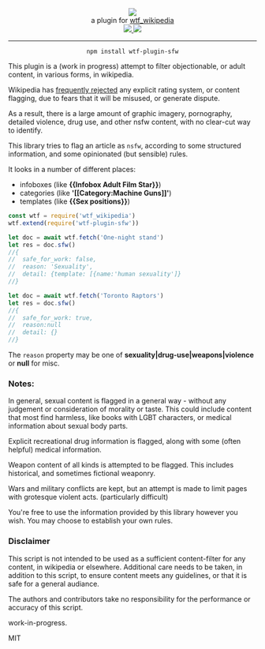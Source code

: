 <div align="center">
  <img src="https://cloud.githubusercontent.com/assets/399657/23590290/ede73772-01aa-11e7-8915-181ef21027bc.png" />

  <div>a plugin for <a href="https://github.com/spencermountain/wtf_wikipedia/">wtf_wikipedia</a></div>
  
  <!-- npm version -->
  <a href="https://npmjs.org/package/wtf-plugin-sfw">
    <img src="https://img.shields.io/npm/v/wtf-plugin-sfw.svg?style=flat-square" />
  </a>
  
  <!-- file size -->
  <a href="https://unpkg.com/wtf-plugin-sfw/builds/wtf-plugin-sfw.min.js">
    <img src="https://badge-size.herokuapp.com/spencermountain/wtf-plugin-html/master/builds/wtf-plugin-sfw.min.js" />
  </a>
   <hr/>
</div>

<div align="center">
  <code>npm install wtf-plugin-sfw</code>
</div>

This plugin is a (work in progress) attempt to filter objectionable, or adult content, in various forms, in wikipedia.

Wikipedia has [frequently rejected](https://en.wikipedia.org/wiki/Wikipedia:Rating_system) any explicit rating system, or content flagging, due to fears that it will be misused, or generate dispute.

As a result, there is a large amount of graphic imagery, pornography, detailed violence, drug use, and other nsfw content, with no clear-cut way to identify.

This library tries to flag an article as `nsfw`, according to some structured information, and some opinionated (but sensible) rules.

It looks in a number of different places:

- infoboxes (like **{{Infobox Adult Film Star}}**)
- categories (like **'[[Category:Machine Guns]]'**)
- templates (like **{{Sex positions}}**)

```js
const wtf = require('wtf_wikipedia')
wtf.extend(require('wtf-plugin-sfw'))

let doc = await wtf.fetch('One-night stand')
let res = doc.sfw()
//{
//  safe_for_work: false,
//  reason: 'Sexuality',
//  detail: {template: [{name:'human sexuality']}
//}

let doc = await wtf.fetch('Toronto Raptors')
let res = doc.sfw()
//{
//  safe_for_work: true,
//  reason:null
//  detail: {}
//}
```

The `reason` property may be one of **sexuality|drug-use|weapons|violence** or **null** for misc.

### Notes:

In general, sexual content is flagged in a general way - without any judgement or consideration of morality or taste.
This could include content that most find harmless, like books with LGBT characters, or medical information about sexual body parts.

Explicit recreational drug information is flagged, along with some (often helpful) medical information.

Weapon content of all kinds is attempted to be flagged. This includes historical, and sometimes fictional weaponry.

Wars and military conflicts are kept, but an attempt is made to limit pages with grotesque violent acts. (particularly difficult)

You're free to use the information provided by this library however you wish. You may choose to establish your own rules.

### Disclaimer

This script is not intended to be used as a sufficient content-filter for any content, in wikipedia or elsewhere.
Additional care needs to be taken, in addition to this script, to ensure content meets any guidelines, or that it is safe for a general audiance.

The authors and contributors take no responsibility for the performance or accuracy of this script.

work-in-progress.

MIT
